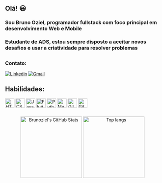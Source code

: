 ## Olá! 😃
### Sou Bruno Oziel, programador fullstack com foco principal em desenvolvimento Web e Mobile
### Estudante de ADS, estou sempre disposto a aceitar novos desafios e usar a criatividade para resolver problemas

##

### Contato:
[![Linkedin](https://img.shields.io/badge/LinkedIn-0077B5?style=for-the-badge&logo=linkedin&logoColor=white)](https://www.linkedin.com/in/bruno-oziel-silva-de-santana-421b14202/)
[![Gmail](https://img.shields.io/badge/Gmail-D14836?style=for-the-badge&logo=gmail&logoColor=white)](https://mail.google.com/mail/u/0/?fs=1&tf=cm&source=mailto&to=brunoziels@gmail.com)

## Habilidades:
<div> 
    <img align="center" alt="HTML" height="30" src="https://img.shields.io/badge/html5-%23E34F26.svg?style=for-the-badge&logo=html5&logoColor=white">
    <img align="center" alt="CSS" height="30" src="https://img.shields.io/badge/css3-%231572B6.svg?style=for-the-badge&logo=css3&logoColor=white">
    <img align="center" alt="JavaScript" height="30" src="https://img.shields.io/badge/javascript-%23323330.svg?style=for-the-badge&logo=javascript&logoColor=%23F7DF1E">
    <img align="center" alt="Flutter" height="30" src="https://img.shields.io/badge/Flutter-%2302569B.svg?style=for-the-badge&logo=Flutter&logoColor=white">
    <img align="center" alt="Python" height="30" src="https://img.shields.io/badge/python-3670A0?style=for-the-badge&logo=python&logoColor=ffdd54">
    <img align="center" alt="MySQL" height="30" src="https://img.shields.io/badge/MySQL-00000F?style=for-the-badge&logo=mysql&logoColor=white">
    <img align="center" alt="GitHub" height="30" src="https://img.shields.io/badge/GitHub-100000?style=for-the-badge&logo=github&logoColor=white">
    <img align="center" alt="Git" height="30" src="https://img.shields.io/badge/GIT-E44C30?style=for-the-badge&logo=git&logoColor=white">
</div>

##

<div align="center">
    <img alt="Brunoziel's GitHub Stats" height="200em" src="https://github-readme-stats.vercel.app/api?username=Brunoziel&show_icons=true&theme=algolia"/>
    <img alt="Top langs" height="200em" src="https://github-readme-stats.vercel.app/api/top-langs/?username=Brunoziel&layout=compact&langs_count=7&theme=algolia"/>
</div>
